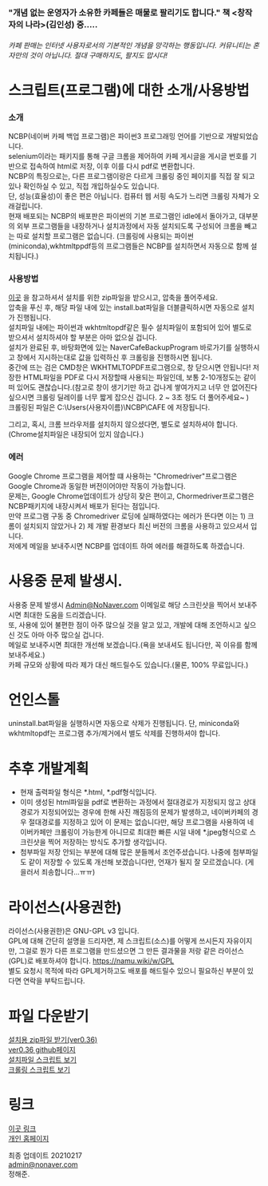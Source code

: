 ### "개념 없는 운영자가 소유한 카페들은 매물로 팔리기도 합니다." 책 <창작자의 나라>(김인성) 중.....      
###### 카페 판매는 인터넷 사용자로서의 기본적인 개념을 망각하는 행동입니다. 커뮤니티는 혼자만의 것이 아닙니다. 절대 구매하지도, 팔지도 맙시다!
     
# 스크립트(프로그램)에 대한 소개/사용방법
### 소개
NCBP(네이버 카페 백업 프로그램)은 파이썬3 프로그래밍 언어를 기반으로 개발되었습니다.            
selenium이라는 패키지를 통해 구글 크롬을 제어하여 카페 게시글을 게시글 번호를 기반으로 접속하여 html로 저장, 이후 이를 다시 pdf로 변환합니다.    
NCBP의 특징으로는, 다른 프로그램이랑은 다르게 크롤링 중인 페이지를 직접 잘 되고 있나 확인하실 수 있고, 직접 개입하실수도 있습니다.        
단, 성능(효율성)이 좋은 편은 아닙니다. 컴퓨터 웹 서핑 속도가 느리면 크롤링 자체가 오래걸립니다.            
현재 배포되는 NCBP의 배포판은 파이썬의 기본 프로그램인 idle에서 돌아가고, 대부분의 외부 프로그램들을 내장하거나 설치과정에서 자동 설치되도록 구성되어 크롬을 빼고는 따로 설치할 프로그램은 없습니다. (크롤링에 사용되는 파이썬(miniconda),wkhtmltppdf등의 프로그램들은 NCBP를 설치하면서 자동으로 함께 설치됩니다.)     
    
### 사용방법
[이곳](https://github.com/wjdgowns77/NaverCafeBackupProject/tree/master/ver0.36)  을 참고하셔서 설치를 위한 zip파일을 받으시고, 압축을 풀어주세요.   
압축을 푸신 후, 해당 파일 내에 있는 install.bat파일을 더블클릭하시면 자동으로 설치가 진행됩니다.     
설치파일 내에는 파이썬과 wkhtmltopdf같은 필수 설치파일이 포함되어 있어 별도로 받으셔서 설치하셔야 할 부분은 아마 없으실 겁니다.   
설치가 완료된 후, 바탕화면에 있는 NaverCafeBackupProgram 바로가기를 실행하시고 창에서 지시하는대로 값을 입력하신 후 크롤링을 진행하시면 됩니다.   
중간에 뜨는 검은 CMD창은 WKHTMLTOPDF프로그램으로, 창 닫으시면 안됩니다! 저장한 HTML파일을 PDF로 다시 저장할때 사용되는 파일인데, 보통 2-10개정도는 같이 떠 있어도 괜찮습니다.(참고로 창이 생기기만 하고 겁나게 쌓여가지고 너무 안 없어진다 싶으시면 크롤링 딜레이를 너무 짧게 잡으신 겁니다. 2 ~ 3초 정도 더 풀어주세요~ )      
크롤링된 파일은 C:\Users\(사용자이름)\NCBP\CAFE 에 저장됩니다.     
     
그리고, 혹시, 크롬 브라우저를 설치하지 않으셨다면, 별도로 설치하셔야 합니다.(Chrome설치파일은 내장되어 있지 않습니다.)    
     
### 에러
Google Chrome 프로그램을 제어할 떄 사용하는 "Chromedriver"프로그램은 Google Chrome과 동일한 버전이어야만 작동이 가능합니다.    
문제는, Google Chrome업데이트가 상당히 잦은 편이고, Chormedriver프로그램은 NCBP패키지에 내장시켜서 배포가 된다는 점입니다.    
만약 프로그램 구동 중 Chromedriver 로딩에 실패하였다는 에러가 뜬다면 이는 1) 크롬이 설치되지 않았거나 2) 제 개발 환경보다 최신 버전의 크롬을 사용하고 있으셔서 입니다.    
저에게 메일을 보내주시면 NCBP를 업데이트 하여 에러를 해결하도록 하겠습니다.    
     
# 사용중 문제 발생시.       
사용중 문제 발생시 Admin@NoNaver.com 이메일로 해당 스크린샷을 찍어서 보내주시면 최대한 도움을 드리겠습니다.    
또, 사용에 있어 불편한 점이 아주 많으실 것을 알고 있고, 개발에 대해 조언하시고 싶으신 것도 아마 아주 많으실 겁니다.  
메일로 보내주시면 최대한 개선해 보겠습니다.(욕을 보내셔도 됩니다만, 꼭 이유를 함께 보내주세요.)     
카페 규모와 상황에 따라 제가 대신 해드릴수도 있습니다.(물론, 100% 무료입니다.)    
     
        
# 언인스톨    
uninstall.bat파일을 실행하시면 자동으로 삭제가 진행됩니다.
단, miniconda와 wkhtmltopdf는 프로그램 추가/제거에서 별도 삭제를 진행하셔야 합니다.    
     
     
# 추후 개발계획      
- 현재 출력파일 형식은 *.html, *.pdf형식입니다.   
- 이미 생성된 html파일을 pdf로 변환하는 과정에서 절대경로가 지정되지 않고 상대경로가 지정되어있는 경우에 한해 사진 깨짐등의 문제가 발생하고, 네이버카페의 경우 절대경로를 지정하고 있어 이 문제는 없습니다만, 해당 프로그램을 사용하여 네이버카페만 크롤링이 가능한게 아니므로 최대한 빠른 시일 내에 *.jpeg형식으로 스크린샷을 찍어 저장하는 방식도 추가할 생각입니다. 
- 첨부파일 저장 안되는 부분에 대해 많은 분들께서 조언주셨습니다. 나중에 첨부파일도 같이 저장할 수 있도록 개선해 보겠습니다만, 언재가 될지 잘 모르겠습니다. (게을러서 죄송합니다...ㅠㅠ)
     
     
# 라이선스(사용권한)      
라이선스(사용권한)은 GNU-GPL v3 입니다.    
GPL에 대해 간단히 설명을 드리자면, 제 스크립트(소스)를 어떻게 쓰시든지 자유이지만, 그걸로 뭔가 다른 프로그램을 만드셨으면 그 만든 결과물을 저랑 같은 라이선스(GPL)로 배포하셔야 합니다. https://namu.wiki/w/GPL       
별도 요청시 목적에 따라 GPL제거하고도 배포를 해드릴수 있으니 필요하신 부분이 있다면 연락을 부탁드립니다.  
     
         
# 파일 다운받기 
[설치용 zip파일 받기(ver0.36)](https://imholic.com:8091/sharing/NWAmdlK8m)  
[ver0.36 github페이지 ](https://github.com/wjdgowns77/NaverCafeBackupProject/tree/master/ver0.36)    
[설치파일 스크립트 보기](https://github.com/wjdgowns77/NaverCafeBackupProject/blob/master/ver0.36/install.bat)     
[ 크롤링 스크립트 보기 ](https://github.com/wjdgowns77/NaverCafeBackupProject/blob/master/ver0.36/programdata/NCBP.py)
 
# 링크
[이곳 링크](http://ncbp.nonaver.com)          
[개인 홈페이지](http://imholic.com)             
      
      
            
                  
                  
                  

최종 업데이트 20210217   
admin@nonaver.com    
정해준.
